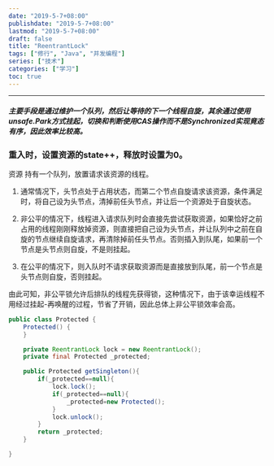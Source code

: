 ```yaml
---
date: "2019-5-7+08:00"
publishdate: "2019-5-7+08:00"
lastmod: "2019-5-7+08:00"
draft: false
title: "ReentrantLock"
tags: ["修行", "Java", "并发编程"]
series: ["技术"]
categories: ["学习"]
toc: true
---
```


---

##### 主要手段是通过维护一个队列，然后让等待的下一个线程自旋，其余通过使用unsafe.Park方式挂起，切换和判断使用CAS操作而不是Synchronized实现竟态有序，因此效率比较高。

### 重入时，设置资源的state++，释放时设置为0。

资源 持有一个队列，放置请求该资源的线程。

1. 通常情况下，头节点处于占用状态，而第二个节点自旋请求该资源，条件满足时，将自己设为头节点，清掉前任头节点，并让后一个资源处于自旋状态。

2. 非公平的情况下，线程进入请求队列时会直接先尝试获取资源，如果恰好之前占用的线程刚刚释放掉资源，则直接把自己设为头节点，并让队列中之前在自旋的节点继续自旋请求，再清除掉前任头节点。否则插入到队尾，如果前一个节点是头节点则自旋，不是则挂起。

3. 在公平的情况下，则入队时不请求获取资源而是直接放到队尾，前一个节点是头节点则自旋，否则挂起。

由此可知，非公平锁允许后排队的线程先获得锁，这种情况下，由于该幸运线程不用经过挂起-再唤醒的过程，节省了开销，因此总体上非公平锁效率会高。

```java
public class Protected {
    Protected() {
    }

    private ReentrantLock lock = new ReentrantLock();
    private final Protected _protected;

    public Protected getSingleton(){
        if(_protected==null){
            lock.lock();
            if(_protected==null){
                _protected=new Protected();
            }
            lock.unlock();
        }
        return _protected;
    }

}
```